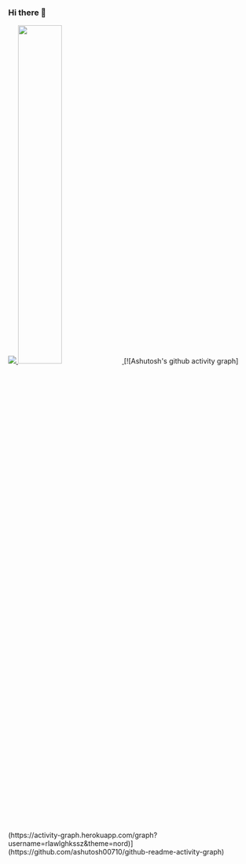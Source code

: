 ### Hi there 👋
<a href="s">
  <img src="https://github-readme-stats.vercel.app/api/top-langs/?username=rlawlghkssz&exclude_repo=dkssud8150.github.io&layout=compact&theme=tokyonight" />
</a>
<a href="s">
  <img src="https://github-readme-stats.vercel.app/api?username=rlawlghkssz&theme=tokyonight&show_icons=true" width="42%" />
</a>
[![Ashutosh's github activity graph](https://activity-graph.herokuapp.com/graph?username=rlawlghkssz&theme=nord)](https://github.com/ashutosh00710/github-readme-activity-graph)

<!--
**rlawlghkssz/rlawlghkssz** is a ✨ _special_ ✨ repository because its `README.md` (this file) appears on your GitHub profile.

Here are some ideas to get you started:

- 🔭 I’m currently working on ...
- 🌱 I’m currently learning ...
- 👯 I’m looking to collaborate on ...
- 🤔 I’m looking for help with ...
- 💬 Ask me about ...
- 📫 How to reach me: ...
- 😄 Pronouns: ...
- ⚡ Fun fact: ...
-->
